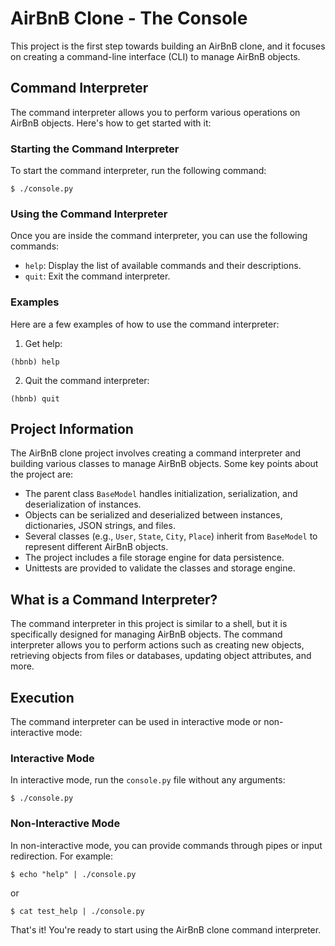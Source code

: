 # AirBnB Clone - The Console

This project is the first step towards building an AirBnB clone, and it focuses on creating a command-line interface (CLI) to manage AirBnB objects.

## Command Interpreter

The command interpreter allows you to perform various operations on AirBnB objects. Here's how to get started with it:

### Starting the Command Interpreter

To start the command interpreter, run the following command:

```
$ ./console.py
```

### Using the Command Interpreter

Once you are inside the command interpreter, you can use the following commands:

- `help`: Display the list of available commands and their descriptions.
- `quit`: Exit the command interpreter.

### Examples

Here are a few examples of how to use the command interpreter:

1. Get help:

```
(hbnb) help
```
2. Quit the command interpreter:
```
(hbnb) quit
```
## Project Information

The AirBnB clone project involves creating a command interpreter and building various classes to manage AirBnB objects. Some key points about the project are:

- The parent class `BaseModel` handles initialization, serialization, and deserialization of instances.
- Objects can be serialized and deserialized between instances, dictionaries, JSON strings, and files.
- Several classes (e.g., `User`, `State`, `City`, `Place`) inherit from `BaseModel` to represent different AirBnB objects.
- The project includes a file storage engine for data persistence.
- Unittests are provided to validate the classes and storage engine.

## What is a Command Interpreter?

The command interpreter in this project is similar to a shell, but it is specifically designed for managing AirBnB objects. The command interpreter allows you to perform actions such as creating new objects, retrieving objects from files or databases, updating object attributes, and more.

## Execution

The command interpreter can be used in interactive mode or non-interactive mode:

### Interactive Mode

In interactive mode, run the `console.py` file without any arguments:
```
$ ./console.py
```
### Non-Interactive Mode

In non-interactive mode, you can provide commands through pipes or input redirection. For example:
```
$ echo "help" | ./console.py
```
or
```
$ cat test_help | ./console.py
```
That's it! You're ready to start using the AirBnB clone command interpreter.
